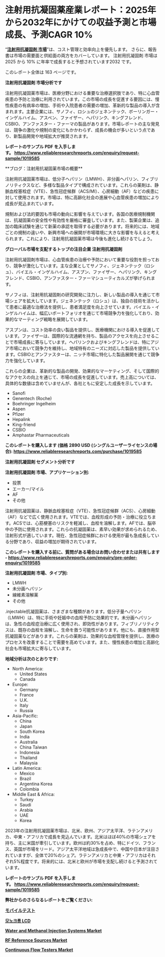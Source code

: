 <p><h1>注射用抗凝固薬産業レポート：2025年から2032年にかけての収益予測と市場成長、予測CAGR 10%</h1></p><p>&ldquo;<strong><a href="https://www.reliableresearchreports.com/injectable-anticoagulants-r1019585?utm_campaign=107&utm_medium=9&utm_source=Github&utm_content=ia&utm_term=01032025&utm_id=injectable-anticoagulants">注射用抗凝固剤 市場</a></strong>&rdquo;は、コスト管理と効率向上を優先します。 さらに、報告書は市場の需要面と供給面の両方をカバーしています。 注射用抗凝固剤 市場は 2025 から 10% に年率で成長すると予想されています2032 です。</p>
<p>このレポート全体は 163 ページです。</p>
<p><strong>注射用抗凝固剤 市場分析です</strong></p>
<p><p>注射用抗凝固薬市場は、医療分野における重要な治療選択肢であり、特に心血管疾患の予防と治療に利用されています。この市場の成長を促進する要因には、慢性疾患の有病率の増加、手術や入院患者の需要の増加、革新的な製品の導入が含まれます。主要企業には、サノフィ、ロシュのジェネンテック、ボーリンガー・インゲルハイム、アスペン、ファイザー、ヘパリンク、キングフレンド、CSBIO、アンファスター・ファーマの製品があります。市場レポートの主な発見は、競争の激化や規制の変化にもかかわらず、成長の機会が多いという点であり、新製品開発や地域拡大が推奨されます。</p></p>
<p><strong>レポートのサンプル PDF を入手します。&nbsp;<a href="https://www.reliableresearchreports.com/enquiry/request-sample/1019585?utm_campaign=107&utm_medium=9&utm_source=Github&utm_content=ia&utm_term=01032025&utm_id=injectable-anticoagulants">https://www.reliableresearchreports.com/enquiry/request-sample/1019585</a></strong></p>
<p><p>**ブログ：注射用抗凝固薬市場の概要**</p><p>注射用抗凝固薬市場は、低分子ヘパリン（LMWH）、非分画ヘパリン、フィブリノリティクスなど、多様な製品タイプで構成されています。これらの薬剤は、静脈血栓塞栓症（VTE）、急性冠症候群（ACS/MI）、心房細動（AF）などの疾患に対して使用されます。市場は、特に高齢化社会の進展や心血管疾患の増加により成長が見込まれています。</p><p>規制および法的要因も市場の動向に影響を与えています。各国の医療規制機関は、抗凝固薬の安全性や有効性を厳格に審査しています。また、製薬企業は、追加の臨床試験を通じて新薬の承認を取得する必要があります。将来的には、地域ごとの規制の違いや、新興市場への展開が市場環境に大きな影響を与えると考えられます。これにより、注射用抗凝固薬市場は今後も進化し続けるでしょう。</p></p>
<p><strong>グローバル市場を支配するトップの注目企業 注射用抗凝固剤</strong></p>
<p><p>注射用抗凝固剤市場は、心血管疾患の治療や予防において重要な役割を担っており、競争が激化しています。主な企業としてサノフィ、ジェネンテック（ロシュ）、バイエル・インゲルハイム、アスプン、ファイザー、ヘパリンク、キングフレンド、CSBIO、アンファスター・ファーマシューティカルズが挙げられます。</p><p>サノフィは、注射用抗凝固剤の研究開発に注力し、新しい製品の導入を通じて市場シェアを拡大しています。ジェネンテック（ロシュ）は、独自の技術を活かして患者に最適な治療法を提供し、患者満足度を向上させています。バイエル・インゲルハイムは、幅広いポートフォリオを通じて市場競争力を強化しており、効果的なマーティング戦略を展開しています。</p><p>アスプンは、コスト効率の良い製品を提供し、医療機関における導入を促進しています。ファイザーは、国際的な流通網を持ち、製品のアクセスを向上させることで市場成長に寄与しています。ヘパリンクおよびキングフレンドは、特にアジア市場において競争力を維持し、地域特有のニーズに対応した製品を提供しています。CSBIOとアンファスターは、ニッチ市場に特化した製品展開を通じて競争力を強化しています。</p><p>これらの企業は、革新的な製品の開発、効果的なマーケティング、そして国際的なアクセスの向上を通じて、市場の成長を促進しています。売上高については、具体的な数値は含めていませんが、各社ともに安定した成長を示しています。</p></p>
<p><ul><li>Sanofi</li><li>Genentech (Roche)</li><li>Boehringer Ingelheim</li><li>Aspen</li><li>Pfizer</li><li>Hepalink</li><li>King-friend</li><li>CSBIO</li><li>Amphastar Pharmaceuticals</li></ul></p>
<p><strong>このレポートを購入します (価格 2890 USD (シングルユーザーライセンスの場合):&nbsp;<a href="https://www.reliableresearchreports.com/purchase/1019585?utm_campaign=107&utm_medium=9&utm_source=Github&utm_content=ia&utm_term=01032025&utm_id=injectable-anticoagulants">https://www.reliableresearchreports.com/purchase/1019585</a></strong></p>
<p><strong>注射用抗凝固剤 セグメント分析です</strong></p>
<p><strong>注射用抗凝固剤 市場、アプリケーション別:</strong></p>
<p><ul><li>投票</li><li>エーカー/マイル</li><li>AF</li><li>その他</li></ul></p>
<p><p>注射用抗凝固薬は、静脈血栓塞栓症（VTE）、急性冠症候群（ACS）、心房細動（AF）などで広く使用されます。VTEでは、血栓形成の予防・治療に役立ちます。ACSでは、心筋梗塞のリスクを軽減し、血栓を溶解します。AFでは、脳卒中の予防に使用されます。これらの抗凝固薬は、素早い効果が求められるため、注射形式が適しています。現在、急性冠症候群における使用が最も急成長している分野であり、収益の増加が期待されています。</p></p>
<p><strong>このレポートを購入する前に、質問がある場合はお問い合わせまたは共有します - <a href="https://www.reliableresearchreports.com/enquiry/pre-order-enquiry/1019585?utm_campaign=107&utm_medium=9&utm_source=Github&utm_content=ia&utm_term=01032025&utm_id=injectable-anticoagulants">https://www.reliableresearchreports.com/enquiry/pre-order-enquiry/1019585</a></strong></p>
<p><strong>注射用抗凝固剤 市場、タイプ別:</strong></p>
<p><ul><li>LMWH</li><li>未分画ヘパリン</li><li>線維素溶解薬</li><li>その他</li></ul></p>
<p><p>.injectable抗凝固薬は、さまざまな種類があります。低分子量ヘパリン（LMWH）は、特に手術や妊娠中の血栓予防に効果的です。未分画ヘパリンは、急性の血栓症治療に広く使用され、即効性があります。フィブリノリティクスは、既存の血栓を溶解し、生命を救う可能性があります。他にも、直接作用型抗凝固薬などがあります。これらの薬剤は、効果的な血栓管理を提供し、医療のプロセスを改善することで需要を高めています。また、慢性疾患の増加と高齢化社会も市場拡大に寄与しています。</p></p>
<p><strong>地域分析は次のとおりです:</strong></p>
<p><ul>
    <li>
        North America:
        <ul>
            <li>United States</li>
            <li>Canada</li>
        </ul>
    </li>
    <li>
        Europe:
        <ul>
            <li>Germany</li>
            <li>France</li>
            <li>U.K.</li>
            <li>Italy</li>
            <li>Russia</li>
        </ul>
    </li>
    <li>
        Asia-Pacific:
        <ul>
            <li>China</li>
            <li>Japan</li>
            <li>South Korea</li>
            <li>India</li>
            <li>Australia</li>
            <li>China Taiwan</li>
            <li>Indonesia</li>
            <li>Thailand</li>
            <li>Malaysia</li>
        </ul>
    </li>
    <li>
        Latin America:
        <ul>
            <li>Mexico</li>
            <li>Brazil</li>
            <li>Argentina Korea</li>
            <li>Colombia</li>
        </ul>
    </li>
    <li>
        Middle East & Africa:
        <ul>
            <li>Turkey</li>
            <li>Saudi</li>
            <li>Arabia</li>
            <li>UAE</li>
            <li>Korea</li>
        </ul>
    </li>
    </ul></p>
<p><p>2023年の注射用抗凝固薬市場は、北米、欧州、アジア太平洋、ラテンアメリカ、中東・アフリカで成長を見込んでいます。北米はほぼ40%の市場シェアを持ち、主に米国が牽引しています。欧州は約30%を占め、特にドイツ、フランス、英国が市場をリード。アジア太平洋地域は急成長中で、中国や日本が注目されていますが、全体で20%のシェア。ラテンアメリカと中東・アフリカはそれぞれ5%程度です。将来的には、北米と欧州が市場を支配し続けると予測されています。</p></p>
<p><strong>レポートのサンプル PDF を入手します。&nbsp;<a href="https://www.reliableresearchreports.com/enquiry/request-sample/1019585?utm_campaign=107&utm_medium=9&utm_source=Github&utm_content=ia&utm_term=01032025&utm_id=injectable-anticoagulants">https://www.reliableresearchreports.com/enquiry/request-sample/1019585</a></strong></p>
<p><strong></strong></p>
<p><strong></strong></p>
<p><strong></strong></p>
<p><strong></strong></p>
<p><strong>弊社からのさらなるレポートをご覧ください:</strong></p>
<p><strong><p><a href="https://github.com/mohamedbakry57/Market-Research-Report-List-7/blob/main/581823740643.md?utm_campaign=107&utm_medium=9&utm_source=Github&utm_content=ia&utm_term=01032025&utm_id=injectable-anticoagulants">モバイルテスト</a></p><p><a href="https://github.com/laholand/Market-Research-Report-List-7/blob/main/180291440693.md?utm_campaign=107&utm_medium=9&utm_source=Github&utm_content=ia&utm_term=01032025&utm_id=injectable-anticoagulants">모노크롬 LCD</a></p><p><a href="https://github.com/kalsirollija/Market-Research-Report-List-1/blob/main/water-and-methanol-injection-systems-market.md?utm_campaign=107&utm_medium=9&utm_source=Github&utm_content=ia&utm_term=01032025&utm_id=injectable-anticoagulants">Water and Methanol Injection Systems Market</a></p><p><a href="https://github.com/shamyzinniwl/Market-Research-Report-List-1/blob/main/rf-reference-sources-market.md?utm_campaign=107&utm_medium=9&utm_source=Github&utm_content=ia&utm_term=01032025&utm_id=injectable-anticoagulants">RF Reference Sources Market</a></p><p><a href="https://github.com/belhejmawoue/Market-Research-Report-List-1/blob/main/continuous-flow-testers-market.md?utm_campaign=107&utm_medium=9&utm_source=Github&utm_content=ia&utm_term=01032025&utm_id=injectable-anticoagulants">Continuous Flow Testers Market</a></p></strong></p>